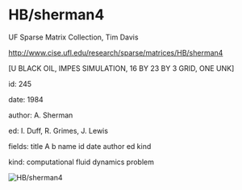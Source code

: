 # HB/sherman4

 UF Sparse Matrix Collection, Tim Davis

 http://www.cise.ufl.edu/research/sparse/matrices/HB/sherman4

 [U BLACK OIL, IMPES SIMULATION,         16 BY 23 BY  3 GRID, ONE  UNK]

 id: 245

 date: 1984

 author: A. Sherman

 ed: I. Duff, R. Grimes, J. Lewis

 fields: title A b name id date author ed kind

 kind: computational fluid dynamics problem

![HB/sherman4](http://www2.research.att.com/~yifanhu/GALLERY/GRAPHS/GIF_SMALL/HB@sherman4.gif)